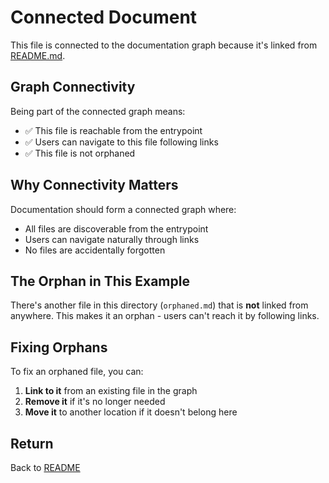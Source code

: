 # Connected Document

This file is connected to the documentation graph because it's linked from [README.md](./README.md).

## Graph Connectivity

Being part of the connected graph means:
- ✅ This file is reachable from the entrypoint
- ✅ Users can navigate to this file following links
- ✅ This file is not orphaned

## Why Connectivity Matters

Documentation should form a connected graph where:
- All files are discoverable from the entrypoint
- Users can navigate naturally through links
- No files are accidentally forgotten

## The Orphan in This Example

There's another file in this directory (`orphaned.md`) that is **not** linked from anywhere. This makes it an orphan - users can't reach it by following links.

## Fixing Orphans

To fix an orphaned file, you can:
1. **Link to it** from an existing file in the graph
2. **Remove it** if it's no longer needed
3. **Move it** to another location if it doesn't belong here

## Return

Back to [README](./README.md)
